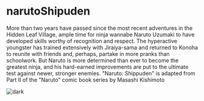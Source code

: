 # narutoShipuden
More than two years have passed since the most recent adventures in the Hidden Leaf Village, ample time for ninja wannabe Naruto Uzumaki to have developed skills worthy of recognition and respect. The hyperactive youngster has trained extensively with Jiraiya-sama and returned to Konoha to reunite with friends and, perhaps, partake in more pranks than schoolwork. But Naruto is more determined than ever to become the greatest ninja, and his hard-earned improvements are put to the ultimate test against newer, stronger enemies. "Naruto: Shippuden" is adapted from Part II of the "Naruto" comic book series by Masashi Kishimoto

![dark](https://encrypted-tbn0.gstatic.com/images?q=tbn:ANd9GcR6hYBMaQ6U7z9739k208TRVA4mlD1BfqaMjx3uYPbQ6SNkbExdlA)
